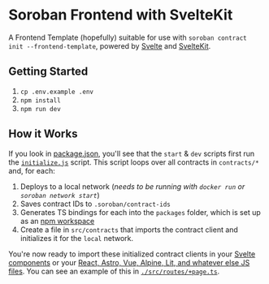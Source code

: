 # Soroban Frontend with SvelteKit

A Frontend Template (hopefully) suitable for use with `soroban contract init --frontend-template`, powered by [Svelte](https://svelte.dev/) and [SvelteKit](https://kit.svelte.dev/).

## Getting Started

1. `cp .env.example .env`
2. `npm install`
3. `npm run dev`

## How it Works

If you look in [package.json](./package.json), you'll see that the `start` & `dev` scripts first run the [`initialize.js`](./initialize.js) script. This script loops over all contracts in `contracts/*` and, for each:

1. Deploys to a local network (_needs to be running with `docker run` or `soroban network start`_)
2. Saves contract IDs to `.soroban/contract-ids`
3. Generates TS bindings for each into the `packages` folder, which is set up as an [npm workspace](https://docs.npmjs.com/cli/v10/configuring-npm/package-json#workspaces)
4. Create a file in `src/contracts` that imports the contract client and initializes it for the `local` network.

You're now ready to import these initialized contract clients in your [Svelte components](https://svelte.dev/docs/svelte-components) or your [React, Astro, Vue, Alpine, Lit, and whatever else JS files](https://docs.astro.build/en/core-concepts/framework-components/#official-ui-framework-integrations). You can see an example of this in [`./src/routes/+page.ts`](./src/routes/+page.ts).
